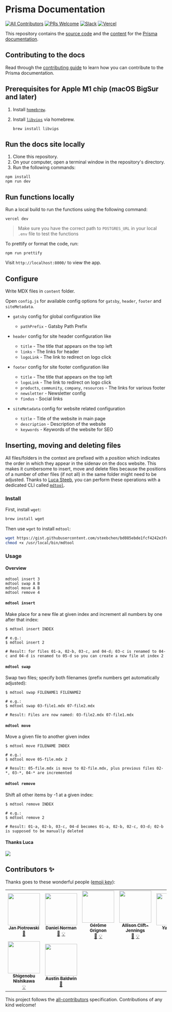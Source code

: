 # Prisma Documentation

<!-- ALL-CONTRIBUTORS-BADGE:START - Do not remove or modify this section -->

[badge-all-contributors]: https://img.shields.io/badge/all_contributors-9-orange.svg?style=flat-square

<!-- ALL-CONTRIBUTORS-BADGE:END -->
<!-- separate setup of badge as reusable component via https://github.com/all-contributors/all-contributors/issues/361#issuecomment-637166066 -->

[![All Contributors][badge-all-contributors]](#contributors-) [![PRs Welcome](https://img.shields.io/badge/PRs-welcome-brightgreen.svg?style=flat-square)](https://github.com/prisma/docs/blob/main/CONTRIBUTING.md) [![Slack](https://img.shields.io/badge/chat-on%20slack-blue.svg?style=flat-square)](https://slack.prisma.io/) [![Vercel](https://vercelbadge.vercel.app/api/prisma/docs)](https://vercel.com/prisma/docs/deployments)

This repository contains the [source code](./src) and the [content](./content) for the [Prisma documentation](https://www.prisma.io/docs).

## Contributing to the docs

Read through the [contributing guide](CONTRIBUTING.md) to learn how you can contribute to the Prisma documentation.

## Prerequisites for Apple M1 chip (macOS BigSur and later)

1. Install [`homebrew`](https://brew.sh/).
2. Install [`libvips`](https://github.com/libvips/libvips) via homebrew.

   ```
   brew install libvips
   ```

## Run the docs site locally

1. Clone this repository.
2. On your computer, open a terminal window in the repository's directory.
3. Run the following commands:

```
npm install
npm run dev
```

## Run functions locally

Run a local build to run the functions using the following command:

```
vercel dev
```

> Make sure you have the correct path to `POSTGRES_URL` in your local `.env` file to test the functions

To prettify or format the code, run:

```
npm run prettify
```

Visit `http://localhost:8000/` to view the app.

## Configure

Write MDX files in `content` folder.

Open `config.js` for available config options for `gatsby`, `header`, `footer` and `siteMetadata`.

- `gatsby` config for global configuration like

  - `pathPrefix` - Gatsby Path Prefix

- `header` config for site header configuration like

  - `title` - The title that appears on the top left
  - `links` - The links for header
  - `logoLink` - The link to redirect on logo click

- `footer` config for site footer configuration like

  - `title` - The title that appears on the top left
  - `logoLink` - The link to redirect on logo click
  - `products`, `community`, `company`, `resources` - The links for various footer
  - `newsletter` - Newsletter config
  - `findus` - Social links

- `siteMetadata` config for website related configuration
  - `title` - Title of the website in main page
  - `description` - Description of the website
  - `keywords` - Keywords of the website for SEO

## Inserting, moving and deleting files

All files/folders in the context are prefixed with a _position_ which indicates the order in which they appear in the sidenav on the docs website. This makes it cumbersome to insert, move and delete files because the positions of a number of other files (if not all) in the same folder might need to be adjusted. Thanks to [Luca Steeb](https://github.com/steebchen/), you can perform these operations with a dedicated CLI called [`mdtool`](https://gist.githubusercontent.com/steebchen/bd085ebde1fcf4242e3fdd0df4d202a6/raw/c04e3d262eb6a302a9fab98f6428fec9329681e2/mdtool).

### Install

First, install `wget`:

```bash
brew install wget
```

Then use `wget` to install `mdtool`:

```bash
wget https://gist.githubusercontent.com/steebchen/bd085ebde1fcf4242e3fdd0df4d202a6/raw/c04e3d262eb6a302a9fab98f6428fec9329681e2/mdtool -qO /usr/local/bin/mdtool
chmod +x /usr/local/bin/mdtool
```

### Usage

#### Overview

```
mdtool insert 3
mdtool swap A B
mdtool move A B
mdtool remove 4
```

#### `mdtool insert`

Make place for a new file at given index and increment all numbers by one after that index:

```
$ mdtool insert INDEX

# e.g.:
$ mdtool insert 2

# Result: for files 01-a, 02-b, 03-c, and 04-d; 03-c is renamed to 04-c and 04-d is renamed to 05-d so you can create a new file at index 2
```

#### `mdtool swap`

Swap two files; specify both filenames (prefix numbers get automatically adjusted):

```
$ mdtool swap FILENAME1 FILENAME2

# e.g.:
$ mdtool swap 03-file1.mdx 07-file2.mdx

# Result: Files are now named: 03-file2.mdx 07-file1.mdx
```

#### `mdtool move`

Move a given file to another given index

```
$ mdtool move FILENAME INDEX

# e.g.:
$ mdtool move 05-file.mdx 2

# Result: 05-file.mdx is move to 02-file.mdx, plus previous files 02-*, 03-*, 04-* are incremented
```

#### `mdtool remove`

Shift all other items by -1 at a given index:

```
$ mdtool remove INDEX

# e.g.:
$ mdtool remove 2

# Result: 01-a, 02-b, 03-c, 04-d becomes 01-a, 02-b, 02-c, 03-d; 02-b is supposed to be manually deleted
```

#### Thanks Luca

![](https://res.cloudinary.com/prismaio/image/upload/v1628765536/docs/LJ0FGHk_u2jjxv.png)

## Contributors ✨

Thanks goes to these wonderful people ([emoji key](https://allcontributors.org/docs/en/emoji-key)):

<!-- ALL-CONTRIBUTORS-LIST:START - Do not remove or modify this section -->
<!-- prettier-ignore-start -->
<!-- markdownlint-disable -->
<table>
  <tr>
    <td align="center"><a href="https://janpiotrowski.de"><img src="https://avatars.githubusercontent.com/u/183673?v=4?s=100" width="100px;" alt=""/><br /><sub><b>Jan Piotrowski</b></sub></a><br /><a href="https://github.com/prisma/docs/commits?author=janpio" title="Documentation">📖</a></td>
    <td align="center"><a href="https://norman.life"><img src="https://avatars.githubusercontent.com/u/1992255?v=4?s=100" width="100px;" alt=""/><br /><sub><b>Daniel Norman</b></sub></a><br /><a href="https://github.com/prisma/docs/commits?author=2color" title="Documentation">📖</a> <a href="#example-2color" title="Examples">💡</a></td>
    <td align="center"><a href="https://gerome.dev"><img src="https://avatars.githubusercontent.com/u/32737308?v=4?s=100" width="100px;" alt=""/><br /><sub><b>Gérôme Grignon</b></sub></a><br /><a href="https://github.com/prisma/docs/commits?author=geromegrignon" title="Documentation">📖</a> <a href="#example-geromegrignon" title="Examples">💡</a></td>
    <td align="center"><a href="https://github.com/amcjen"><img src="https://avatars.githubusercontent.com/u/175249?v=4?s=100" width="100px;" alt=""/><br /><sub><b>Allison Clift-Jennings</b></sub></a><br /><a href="https://github.com/prisma/docs/commits?author=amcjen" title="Documentation">📖</a> <a href="#example-amcjen" title="Examples">💡</a></td>
    <td align="center"><a href="http://tomhsiao1260.github.io"><img src="https://avatars.githubusercontent.com/u/31985811?v=4?s=100" width="100px;" alt=""/><br /><sub><b>Yao Hsiao</b></sub></a><br /><a href="https://github.com/prisma/docs/commits?author=TomHsiao1260" title="Documentation">📖</a></td>
    <td align="center"><a href="https://www.linkedin.com/in/danielweinmann"><img src="https://avatars.githubusercontent.com/u/204765?v=4?s=100" width="100px;" alt=""/><br /><sub><b>Daniel Weinmann</b></sub></a><br /><a href="https://github.com/prisma/docs/commits?author=danielweinmann" title="Documentation">📖</a></td>
    <td align="center"><a href="https://github.com/rowinbot"><img src="https://avatars.githubusercontent.com/u/18468260?v=4?s=100" width="100px;" alt=""/><br /><sub><b>Rowin Hernández</b></sub></a><br /><a href="https://github.com/prisma/docs/commits?author=rowinbot" title="Documentation">📖</a></td>
  </tr>
  <tr>
    <td align="center"><a href="http://shishi.hatenablog.jp/"><img src="https://avatars.githubusercontent.com/u/341746?v=4?s=100" width="100px;" alt=""/><br /><sub><b>Shigenobu Nishikawa</b></sub></a><br /><a href="#example-shishi" title="Examples">💡</a></td>
    <td align="center"><a href="http://linkedin.com/in/austin-baldwin/"><img src="https://avatars.githubusercontent.com/u/11078749?v=4?s=100" width="100px;" alt=""/><br /><sub><b>Austin Baldwin</b></sub></a><br /><a href="https://github.com/prisma/docs/commits?author=baldyeagle" title="Documentation">📖</a></td>
  </tr>
</table>

<!-- markdownlint-restore -->
<!-- prettier-ignore-end -->

<!-- ALL-CONTRIBUTORS-LIST:END -->

This project follows the [all-contributors](https://github.com/all-contributors/all-contributors) specification. Contributions of any kind welcome!
